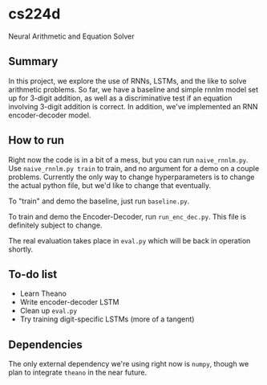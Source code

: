 # cs224d
Neural Arithmetic and Equation Solver

## Summary
In this project, we explore the use of RNNs, LSTMs, and the like to solve arithmetic problems. So far, we have a baseline and simple rnnlm model set up for 3-digit addition, as well as a discriminative test if an equation involving 3-digit addition is correct. In addition, we've implemented an RNN encoder-decoder model.

## How to run
Right now the code is in a bit of a mess, but you can run `naive_rnnlm.py`. Use `naive_rnnlm.py train` to train, and no argument for a demo on a couple problems. Currently the only way to change hyperparameters is to change the actual python file, but we'd like to change that eventually.

To "train" and demo the baseline, just run `baseline.py`.

To train and demo the Encoder-Decoder, run `run_enc_dec.py`. This file is definitely subject to change.

The real evaluation takes place in `eval.py` which will be back in operation shortly.

## To-do list
* Learn Theano
* Write encoder-decoder LSTM
* Clean up `eval.py`
* Try training digit-specific LSTMs (more of a tangent)

## Dependencies
The only external dependency we're using right now is `numpy`, though we plan to integrate `theano` in the near future.
